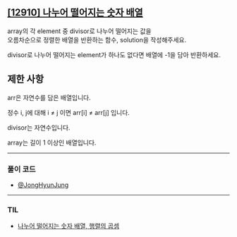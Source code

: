 ## [[12910] 나누어 떨어지는 숫자 배열](https://school.programmers.co.kr/learn/courses/30/lessons/12910)
array의 각 element 중 divisor로 나누어 떨어지는 값을 
<br>
오름차순으로 정렬한 배열을 반환하는 함수, solution을 작성해주세요.

divisor로 나누어 떨어지는 element가 하나도 없다면 배열에 -1을 담아 반환하세요.

## 제한 사항
arr은 자연수를 담은 배열입니다.

정수 i, j에 대해 i ≠ j 이면 arr[i] ≠ arr[j] 입니다.

divisor는 자연수입니다.

array는 길이 1 이상인 배열입니다.

***

### 풀이 코드

- [@JongHyunJung](https://github.com/almond0115/Algorithm-CodingTest/blob/main/programmers/12910/jjh.py)

***

### TIL

* [나누어 떨어지는 숫자 배열, 행렬의 곱셈](https://almond0115.tistory.com/entry/programmers-나누어-떨어지는-숫자-배열-행렬의-곱셈)